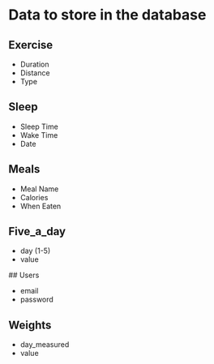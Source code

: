 # Data to store in the database

## Exercise
- Duration
- Distance
- Type

## Sleep
- Sleep Time
- Wake Time
- Date

## Meals
- Meal Name
- Calories
- When Eaten 

## Five_a_day
- day (1-5)
- value

## Users
- email
- password

## Weights
- day_measured
- value


